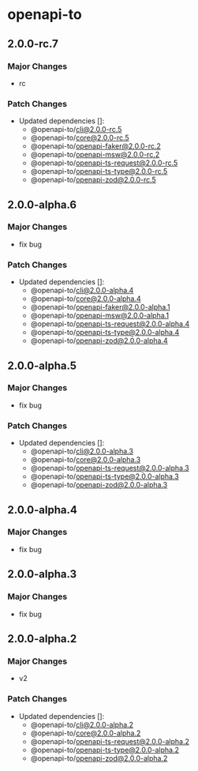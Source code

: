 # openapi-to

## 2.0.0-rc.7

### Major Changes

- rc

### Patch Changes

- Updated dependencies []:
  - @openapi-to/cli@2.0.0-rc.5
  - @openapi-to/core@2.0.0-rc.5
  - @openapi-to/openapi-faker@2.0.0-rc.2
  - @openapi-to/openapi-msw@2.0.0-rc.2
  - @openapi-to/openapi-ts-request@2.0.0-rc.5
  - @openapi-to/openapi-ts-type@2.0.0-rc.5
  - @openapi-to/openapi-zod@2.0.0-rc.5

## 2.0.0-alpha.6

### Major Changes

- fix bug

### Patch Changes

- Updated dependencies []:
  - @openapi-to/cli@2.0.0-alpha.4
  - @openapi-to/core@2.0.0-alpha.4
  - @openapi-to/openapi-faker@2.0.0-alpha.1
  - @openapi-to/openapi-msw@2.0.0-alpha.1
  - @openapi-to/openapi-ts-request@2.0.0-alpha.4
  - @openapi-to/openapi-ts-type@2.0.0-alpha.4
  - @openapi-to/openapi-zod@2.0.0-alpha.4

## 2.0.0-alpha.5

### Major Changes

- fix bug

### Patch Changes

- Updated dependencies []:
  - @openapi-to/cli@2.0.0-alpha.3
  - @openapi-to/core@2.0.0-alpha.3
  - @openapi-to/openapi-ts-request@2.0.0-alpha.3
  - @openapi-to/openapi-ts-type@2.0.0-alpha.3
  - @openapi-to/openapi-zod@2.0.0-alpha.3

## 2.0.0-alpha.4

### Major Changes

- fix bug

## 2.0.0-alpha.3

### Major Changes

- fix bug

## 2.0.0-alpha.2

### Major Changes

- v2

### Patch Changes

- Updated dependencies []:
  - @openapi-to/cli@2.0.0-alpha.2
  - @openapi-to/core@2.0.0-alpha.2
  - @openapi-to/openapi-ts-request@2.0.0-alpha.2
  - @openapi-to/openapi-ts-type@2.0.0-alpha.2
  - @openapi-to/openapi-zod@2.0.0-alpha.2
